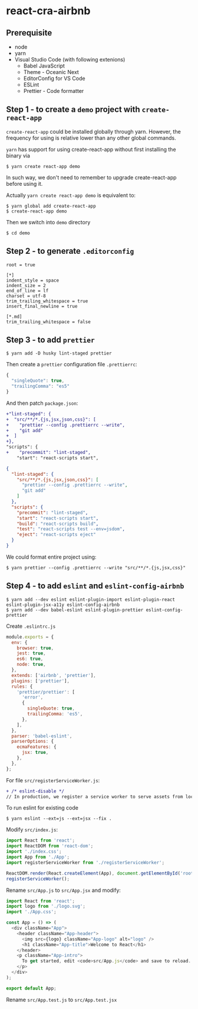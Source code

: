 # react-cra-airbnb

## Prerequisite

* node
* yarn
* Visual Studio Code (with following extenions)
  * Babel JavaScript
  * Theme - Oceanic Next
  * EditorConfig for VS Code
  * ESLint
  * Prettier - Code formatter

## Step 1 - to create a `demo` project with `create-react-app`

`create-react-app` could be installed globally through yarn. However, the frequency for using is relative lower than any other global commands.

`yarn` has support for using create-react-app without first installing the binary via

```shell
$ yarn create react-app demo
```

In such way, we don't need to remember to upgrade create-react-app before using it.

Actually `yarn create react-app demo` is equivalent to:

```shell
$ yarn global add create-react-app
$ create-react-app demo
```

Then we switch into `demo` directory

```shell
$ cd demo
```

## Step 2 - to generate `.editorconfig`

```
root = true

[*]
indent_style = space
indent_size = 2
end_of_line = lf
charset = utf-8
trim_trailing_whitespace = true
insert_final_newline = true

[*.md]
trim_trailing_whitespace = false
```

## Step 3 - to add `prettier`

```shell
$ yarn add -D husky lint-staged prettier
```

Then create a `prettier` configuration file `.prettierrc`:

```javascript
{
  "singleQuote": true,
  "trailingComma": "es5"
}
```

And then patch `package.json`:

```patch
+"lint-staged": {
+  "src/**/*.{js,jsx,json,css}": [
+    "prettier --config .prettierrc --write",
+    "git add"
+  ]
+},
"scripts": {
+    "precommit": "lint-staged",
    "start": "react-scripts start",
```

```json
{
  "lint-staged": {
    "src/**/*.{js,jsx,json,css}": [
      "prettier --config .prettierrc --write",
      "git add"
    ]
  },
  "scripts": {
    "precommit": "lint-staged",
    "start": "react-scripts start",
    "build": "react-scripts build",
    "test": "react-scripts test --env=jsdom",
    "eject": "react-scripts eject"
  }
}
```

We could format entire project using:

```shell
$ yarn prettier --config .prettierrc --write "src/**/*.{js,jsx,css}"
```

## Step 4 - to add `eslint` and `eslint-config-airbnb`

```shell
$ yarn add --dev eslint eslint-plugin-import eslint-plugin-react eslint-plugin-jsx-a11y eslint-config-airbnb
$ yarn add --dev babel-eslint eslint-plugin-prettier eslint-config-prettier
```

Create `.eslintrc.js`

```javascript
module.exports = {
  env: {
    browser: true,
    jest: true,
    es6: true,
    node: true,
  },
  extends: ['airbnb', 'prettier'],
  plugins: ['prettier'],
  rules: {
    'prettier/prettier': [
      'error',
      {
        singleQuote: true,
        trailingComma: 'es5',
      },
    ],
  },
  parser: 'babel-eslint',
  parserOptions: {
    ecmaFeatures: {
      jsx: true,
    },
  },
};
```

For file `src/registerServiceWorker.js`:

```patch
+ /* eslint-disable */
// In production, we register a service worker to serve assets from local cache.
```

To run eslint for existing code

```shell
$ yarn eslint --ext=js --ext=jsx --fix .
```

Modify `src/index.js`:

```javascript
import React from 'react';
import ReactDOM from 'react-dom';
import './index.css';
import App from './App';
import registerServiceWorker from './registerServiceWorker';

ReactDOM.render(React.createElement(App), document.getElementById('root'));
registerServiceWorker();
```

Rename `src/App.js` to `src/App.jsx` and modify:

```javascript
import React from 'react';
import logo from './logo.svg';
import './App.css';

const App = () => (
  <div className="App">
    <header className="App-header">
      <img src={logo} className="App-logo" alt="logo" />
      <h1 className="App-title">Welcome to React</h1>
    </header>
    <p className="App-intro">
      To get started, edit <code>src/App.js</code> and save to reload.
    </p>
  </div>
);

export default App;
```

Rename `src/App.test.js` to `src/App.test.jsx`
